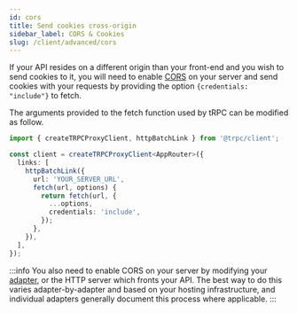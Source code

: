 ```yaml
---
id: cors
title: Send cookies cross-origin
sidebar_label: CORS & Cookies
slug: /client/advanced/cors
---
```


If your API resides on a different origin than your front-end and you wish to send cookies to it, you will need to enable [CORS](https://developer.mozilla.org/en-US/docs/Web/HTTP/CORS) on your server and send cookies with your requests by providing the option `{credentials: "include"}` to fetch.

The arguments provided to the fetch function used by tRPC can be modified as follow.

```ts title='app.ts'
import { createTRPCProxyClient, httpBatchLink } from '@trpc/client';

const client = createTRPCProxyClient<AppRouter>({
  links: [
    httpBatchLink({
      url: 'YOUR_SERVER_URL',
      fetch(url, options) {
        return fetch(url, {
          ...options,
          credentials: 'include',
        });
      },
    }),
  ],
});
```

:::info
You also need to enable CORS on your server by modifying your [adapter](/docs/server/adapters), or the HTTP server which fronts your API. The best way to do this varies adapter-by-adapter and based on your hosting infrastructure, and individual adapters generally document this process where applicable.
:::
